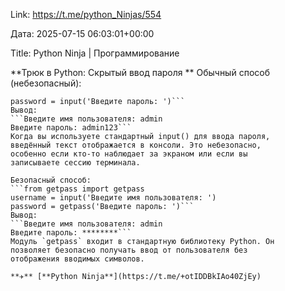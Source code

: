 Link: https://t.me/python_Ninjas/554

Дата: 2025-07-15 06:03:01+00:00

Title: Python Ninja | Программирование

**Трюк в Python: Скрытый ввод пароля
**
Обычный способ (небезопасный):
```username = input('Введите имя пользователя: ')
password = input('Введите пароль: ')```
Вывод:
```Введите имя пользователя: admin
Введите пароль: admin123```
Когда вы используете стандартный input() для ввода пароля,
введённый текст отображается в консоли. Это небезопасно,
особенно если кто-то наблюдает за экраном или если вы
записываете сессию терминала.

Безопасный способ:
```from getpass import getpass
username = input('Введите имя пользователя: ')
password = getpass('Введите пароль: ')```
Вывод:
```Введите имя пользователя: admin
Введите пароль: ********```
Модуль `getpass` входит в стандартную библиотеку Python. Он
позволяет безопасно получать ввод от пользователя без
отображения вводимых символов.

**✈️** [**Python Ninja**](https://t.me/+otIDDBkIAo40ZjEy)

